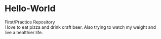 # Hello-World
First/Practice Repository <br>
I love to eat pizza and drink craft beer. Also trying to watch
my weight and live a healthier life.
